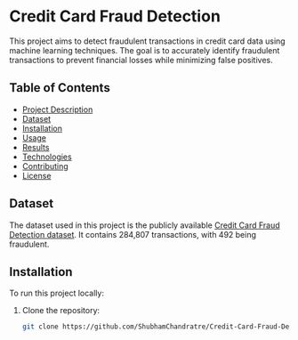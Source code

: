 # Credit Card Fraud Detection

This project aims to detect fraudulent transactions in credit card data using machine learning techniques. The goal is to accurately identify fraudulent transactions to prevent financial losses while minimizing false positives.

## Table of Contents
- [Project Description](#project-description)
- [Dataset](#dataset)
- [Installation](#installation)
- [Usage](#usage)
- [Results](#results)
- [Technologies](#technologies)
- [Contributing](#contributing)
- [License](#license)

## Dataset
The dataset used in this project is the publicly available [Credit Card Fraud Detection dataset](https://www.kaggle.com/mlg-ulb/creditcardfraud). It contains 284,807 transactions, with 492 being fraudulent.

## Installation
To run this project locally:

1. Clone the repository:
   ```bash
   git clone https://github.com/ShubhamChandratre/Credit-Card-Fraud-Detection.git

